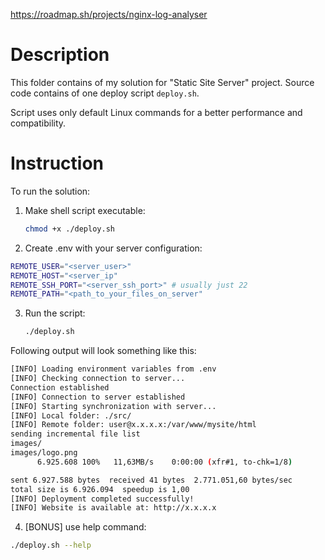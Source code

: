 https://roadmap.sh/projects/nginx-log-analyser

# Description
This folder contains of my solution for "Static Site Server" project. Source code contains of one deploy script `deploy.sh`.

Script uses only default Linux commands for a better performance and compatibility.

# Instruction
To run the solution:
1. Make shell script executable:
    ```bash
    chmod +x ./deploy.sh
    ```
2. Create .env with your server configuration:
```bash
REMOTE_USER="<server_user>"
REMOTE_HOST="<server_ip"
REMOTE_SSH_PORT="<server_ssh_port>" # usually just 22
REMOTE_PATH="<path_to_your_files_on_server"
```
3. Run the script:
   ```bash
   ./deploy.sh
   ```

Following output will look something like this:
```bash
[INFO] Loading environment variables from .env
[INFO] Checking connection to server...
Connection established
[INFO] Connection to server established
[INFO] Starting synchronization with server...
[INFO] Local folder: ./src/
[INFO] Remote folder: user@x.x.x.x:/var/www/mysite/html
sending incremental file list
images/
images/logo.png
      6.925.608 100%   11,63MB/s    0:00:00 (xfr#1, to-chk=1/8)

sent 6.927.588 bytes  received 41 bytes  2.771.051,60 bytes/sec
total size is 6.926.094  speedup is 1,00
[INFO] Deployment completed successfully!
[INFO] Website is available at: http://x.x.x.x
```

4. [BONUS] use help command:
```bash
./deploy.sh --help
```

